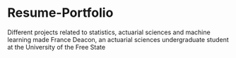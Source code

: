 # Resume-Portfolio
Different projects related to statistics, actuarial sciences and machine learning  made France Deacon, an actuarial sciences undergraduate student at the University of the Free State

